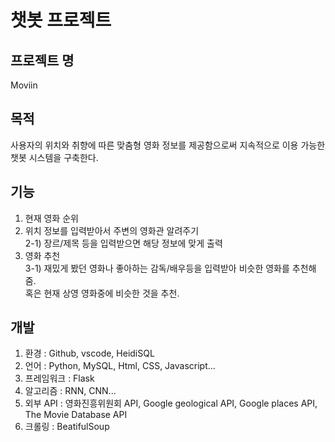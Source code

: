 # 챗봇 프로젝트



## 프로젝트 명
Moviin  



## 목적
사용자의 위치와 취향에 따른 맞춤형 영화 정보를 제공함으로써 지속적으로 이용 가능한 챗봇 시스템을 구축한다.  



## 기능  
  1) 현재 영화 순위  
  2) 위치 정보를 입력받아서 주변의 영화관 알려주기  
     2-1) 장르/제목 등을 입력받으면 해당 정보에 맞게 출력  
  3) 영화 추천  
     3-1) 재밌게 봤던 영화나 좋아하는 감독/배우등을 입력받아 비슷한 영화를 추천해줌.  
           혹은 현재 상영 영화중에 비슷한 것을 추천.  



## 개발
  1) 환경 : Github, vscode, HeidiSQL
  2) 언어 : Python, MySQL, Html, CSS, Javascript...
  3) 프레임워크 : Flask
  4) 알고리즘 : RNN, CNN...
  5) 외부 API : 영화진흥위원회 API, Google geological API, Google places API, The Movie Database API
  6) 크롤링 : BeatifulSoup


